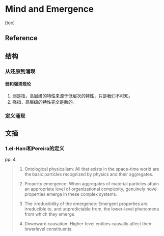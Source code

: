 # Mind and Emergence

[toc]

## Reference

## 结构

### 从还原到涌现

#### 弱和强涌现论

1. 弱是指，高层级的特性来源于低层次的特性，只是我们不可知。
2. 强指，高层级的特性完全是新的。

### 定义涌现



## 文摘

### 1.el-Hani和Pereira的定义

pp. 4

> 1. Ontological physicalism: All that exists in the space-time world are the basic particles recognized by physics and their aggregates.
>
> 2. Property emergence: When aggregates of material particles attain an appropriate level of organizational complexity, genuinely novel properties emerge in these complex systems.
>
> 3. The irreducibility of the emergence: Emergent properties are irreducible to, and unpredictable from, the lower-level phenomena from which they emerge.
>
> 4. Downward causation: Higher-level entities causally affect their lowerlevel constituents.

